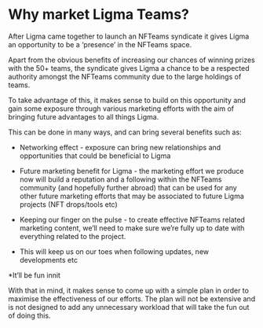 # Why market Ligma Teams?

After Ligma came together to launch an NFTeams syndicate it gives Ligma an opportunity to be a ‘presence’ in the NFTeams space. 

Apart from the obvious benefits of increasing our chances of winning prizes with the 50+ teams, the syndicate gives Ligma a chance to be a respected authority amongst the NFTeams community due to the large holdings of teams. 

To take advantage of this, it makes sense to build on this opportunity and gain some exposure through various marketing efforts with the aim of bringing future advantages to all things Ligma.

This can be done in many ways, and can bring several benefits such as:

* Networking effect - exposure can bring new relationships and opportunities that could be beneficial to Ligma

* Future marketing benefit for Ligma - the marketing effort we produce now will build a reputation and a following within the NFTeams community (and hopefully further abroad) that can be used for any other future marketing efforts that may be associated to future Ligma projects (NFT drops/tools etc)

* Keeping our finger on the pulse - to create effective NFTeams related marketing content, we’ll need to make sure we’re fully up to date with everything related to the project.

* This will keep us on our toes when following updates, new developments etc

*It’ll be fun innit 

With that in mind, it makes sense to come up with a simple plan in order to maximise the effectiveness of our efforts. The plan will not be extensive and is not designed to add any unnecessary workload that will take the fun out of doing this. 


